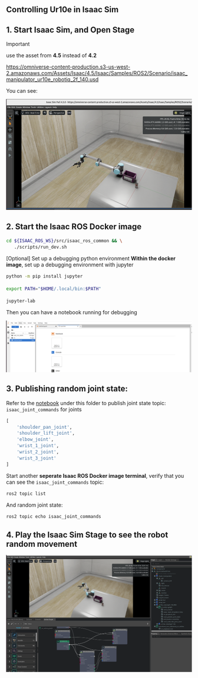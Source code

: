 ## Controlling Ur10e in Isaac Sim

## 1. Start Isaac Sim, and Open Stage

> [!IMPORTANT]
> use the asset from **4.5** instead of **4.2**

https://omniverse-content-production.s3-us-west-2.amazonaws.com/Assets/Isaac/4.5/Isaac/Samples/ROS2/Scenario/isaac_manipulator_ur10e_robotiq_2f_140.usd

You can see:

<img height=300 width=800 src="./imgs/ur10e.png">



## 2. Start the Isaac ROS Docker image
```bash
cd ${ISAAC_ROS_WS}/src/isaac_ros_common && \
   ./scripts/run_dev.sh
```

[Optional] Set up a debugging python environment **Within the docker image**, set up a debugging environment with jupyter
```bash
python -m pip install jupyter

export PATH="$HOME/.local/bin:$PATH"

jupyter-lab
```

Then you can have a notebook running for debugging

![jupyter](./imgs/jupyter.png)

## 3. Publishing random joint state:

Refer to the [notebook](./random_movement.ipynb) under this folder to publish joint state topic: `isaac_joint_commands` for joints
```python
[
    'shoulder_pan_joint',
    'shoulder_lift_joint',
    'elbow_joint',
    'wrist_1_joint',
    'wrist_2_joint',
    'wrist_3_joint'
]
```

Start another **seperate Isaac ROS Docker image terminal**, verify that you can see the `isaac_joint_commands` topic:
```bash
ros2 topic list
```
And random joint state:
```bash
ros2 topic echo isaac_joint_commands
```

## 4. Play the Isaac Sim Stage to see the robot random movement

![random_move](./imgs/random_move.png)


